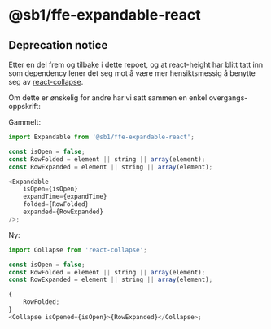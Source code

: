 # @sb1/ffe-expandable-react

## Deprecation notice

Etter en del frem og tilbake i dette repoet, og at react-height har blitt tatt inn som dependency lener det seg mot å være mer hensiktsmessig å benytte seg av [react-collapse](https://github.com/nkbt/react-collapse).

Om dette er ønskelig for andre har vi satt sammen en enkel overgangs-oppskrift:

Gammelt:

```javascript
import Expandable from '@sb1/ffe-expandable-react';

const isOpen = false;
const RowFolded = element || string || array(element);
const RowExpanded = element || string || array(element);

<Expandable
    isOpen={isOpen}
    expandTime={expandTime}
    folded={RowFolded}
    expanded={RowExpanded}
/>;
```

Ny:

```javascript
import Collapse from 'react-collapse';

const isOpen = false;
const RowFolded = element || string || array(element);
const RowExpanded = element || string || array(element);

{
    RowFolded;
}
<Collapse isOpened={isOpen}>{RowExpanded}</Collapse>;
```
